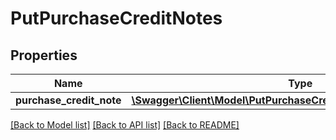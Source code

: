 # PutPurchaseCreditNotes

## Properties
Name | Type | Description | Notes
------------ | ------------- | ------------- | -------------
**purchase_credit_note** | [**\Swagger\Client\Model\PutPurchaseCreditNotesPurchaseCreditNote**](PutPurchaseCreditNotesPurchaseCreditNote.md) |  | 

[[Back to Model list]](../README.md#documentation-for-models) [[Back to API list]](../README.md#documentation-for-api-endpoints) [[Back to README]](../README.md)


